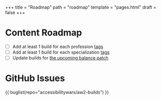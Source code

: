 +++
title = "Roadmap"
path = "roadmap"
template = "pages.html"
draft = false
+++

# Content Roadmap

- [ ] Add at least 1 build for each profession [tags](https://accessibilitywars.com/tags/)
- [ ] Add at least 1 build for each specialization [tags](https://accessibilitywars.com/tags/)
- [ ] Update builds for [the upcoming balance patch](https://wiki.guildwars2.com/wiki/Upcoming_changes_and_features/2024-03-19_Game_update_preview)

# GitHub Issues

{{ buglist(repo="accessibilitywars/aw2-builds") }}
